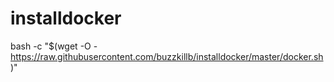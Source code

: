 # installdocker

bash -c "$(wget -O - https://raw.githubusercontent.com/buzzkillb/installdocker/master/docker.sh)"
